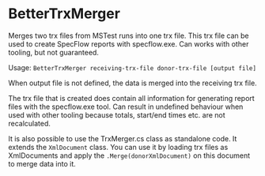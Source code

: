 # BetterTrxMerger
Merges two trx files from MSTest runs into one trx file. This trx file can be used to create SpecFlow reports with specflow.exe. Can works with other tooling, but not guaranteed.

Usage: `BetterTrxMerger receiving-trx-file donor-trx-file [output file]`

When output file is not defined, the data is merged into the receiving trx file.

The trx file that is created does contain all information for generating report files with the specflow.exe tool. Can result in undefined behaviour when used with other tooling because totals, start/end times etc. are not recalculated.

It is also possible to use the TrxMerger.cs class as standalone code. It extends the `XmlDocument` class. You can use it by loading trx files as XmlDocuments and apply the `.Merge(donorXmlDocument)` on this document to merge data into it.
